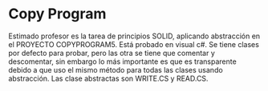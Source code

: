 # Copy Program

Estimado profesor es la tarea de principios SOLID, aplicando abstracción en el PROYECTO COPYPROGRAM5. Está probado en visual c#.
Se tiene clases por defecto para probar, pero las otra se tiene que comentar y descomentar, sin embargo lo más importante es que es transparente debido a que uso el mismo método para todas las clases usando abstracción. Las clase abstractas son WRITE.CS y READ.CS.

